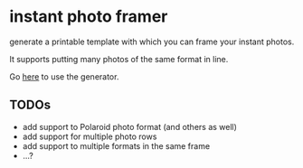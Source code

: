 # instant photo framer

generate a printable template with which you can frame your instant photos.

It supports putting many photos of the same format in line.

Go [here](https://alessiogiambrone.github.io/instant_photo_framer/index.html) to use the generator.

## TODOs

- add support to Polaroid photo format (and others as well)
- add support for multiple photo rows
- add support to multiple formats in the same frame
- ...?
